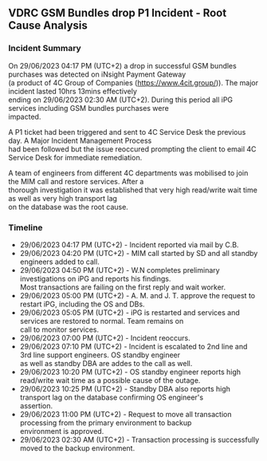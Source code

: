 ## VDRC GSM Bundles drop P1 Incident - Root Cause Analysis

### Incident Summary
On 29/06/2023 04:17 PM (UTC+2) a drop in successful GSM bundles purchases was detected on iNsight Payment Gateway  
(a product of 4C Group of Companies (https://www.4cit.group/)). The major incident lasted 10hrs 13mins effectively  
ending on 29/06/2023 02:30 AM (UTC+2). During this period all iPG services including GSM bundles purchases were  
impacted.  
  
A P1 ticket had been triggered and sent to 4C Service Desk the previous day. A Major Incident Management Process  
had been followed but the issue reoccured prompting the client to email 4C Service Desk for immediate remediation.  
  
A team of engineers from different 4C departments was mobilised to join the MIM call and restore services. After a  
thorough investigation it was established that very high read/write wait time as well as very high transport lag  
on the database was the root cause.  
  
### Timeline  
* 29/06/2023 04:17 PM (UTC+2) - Incident reported via mail by C.B.  
* 29/06/2023 04:20 PM (UTC+2) - MIM call started by SD and all standby engineers added to call.  
* 29/06/2023 04:50 PM (UTC+2) - W.N completes preliminary investigations on iPG and reports his findings.  
Most transactions are failing on the first reply and wait worker.  
* 29/06/2023 05:00 PM (UTC+2) - A. M. and J. T. approve the request to restart iPG, including the OS and DBs.  
* 29/06/2023 05:05 PM (UTC+2) - iPG is restarted and services and services are restored to normal. Team remains on  
call to monitor services.  
* 29/06/2023 07:00 PM (UTC+2) - Incident reoccurs.  
* 29/06/2023 07:10 PM (UTC+2) - Incident is escalated to 2nd line and 3rd line support engineers. OS standby engineer  
as well as standby DBA are addes to the call as well.  
* 29/06/2023 10:20 PM (UTC+2) - OS standby engineer reports high read/write wait time as a possible cause of the outage.  
* 29/06/2023 10:25 PM (UTC+2) - Standby DBA also reports high transport lag on the database confirming OS engineer's  
assertion.  
* 29/06/2023 11:00 PM (UTC+2) - Request to move all transaction processing from the primary environment to backup  
environment is approved.  
* 29/06/2023 02:30 AM (UTC+2) - Transaction processing is successfully moved to the backup environment.  

